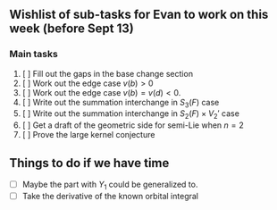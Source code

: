 ## Wishlist of sub-tasks for Evan to work on this week (before Sept 13)

### Main tasks

1. [ ] Fill out the gaps in the base change section
2. [ ] Work out the edge case $v(b) > 0$
3. [ ] Work out the edge case $v(b) = v(d) < 0$.
4. [ ] Write out the summation interchange in $S_3(F)$ case
5. [ ] Write out the summation interchange in $S_2(F) \times V_2'$ case
6. [ ] Get a draft of the geometric side for semi-Lie when $n = 2$
7. [ ] Prove the large kernel conjecture

## Things to do if we have time

- [ ] Maybe the part with $Y_1$ could be generalized to.
- [ ] Take the derivative of the known orbital integral
